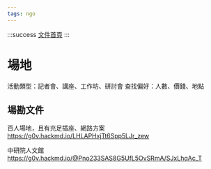 ```yaml
---
tags: ngo
---
```

:::success
[文件首頁](https://g0v.hackmd.io/@jothon/ngo/)
:::

# 場地

活動類型：記者會、講座、工作坊、研討會
查找偏好：人數、價錢、地點



## 場勘文件

百人場地，且有充足插座、網路方案
https://g0v.hackmd.io/LHLAPHxjTt6Spp5LJr_zew

中研院人文館
https://g0v.hackmd.io/@Pno233SAS8G5UfL5OvSRmA/SJxLhqAc_T